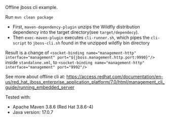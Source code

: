 Offline jboss cli example.

Run `mvn clean package`
 - First, `maven-dependency-plugin` unzips the Wildfly distribution dependency into the target directory(see `target/dependecy`).
 - Then `exec-maven-plugin` executes `cli-runner.sh`, which pipes the `cli-script` to `jboss-cli.sh` found in the unzipped wildfly bin directory

Result is a change of `<socket-binding name="management-http" interface="management" port="${jboss.management.http.port:9990}"/>` inside `standalone.xml`,
 to `<socket-binding name="management-http" interface="management" port="9992"/>`


See more about offline cli at:
https://access.redhat.com/documentation/en-us/red_hat_jboss_enterprise_application_platform/7.0/html/management_cli_guide/running_embedded_server



Tested with:
 - Apache Maven 3.8.6 (Red Hat 3.8.6-4)
 - Java version: 17.0.7
